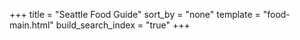 +++
title = "Seattle Food Guide"
sort_by = "none"
template = "food-main.html"
build_search_index = "true"
+++
